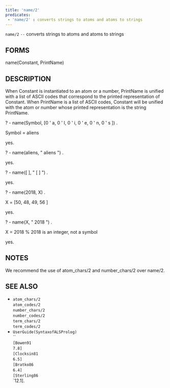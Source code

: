 ```yaml
---
title: 'name/2'
predicates:
 - 'name/2' : converts strings to atoms and atoms to strings
---
```

`name/2` `--` converts strings to atoms and atoms to strings


## FORMS

name(Constant, PrintName)


## DESCRIPTION

When Constant is instantiated to an atom or a number, PrintName is unified with a list of ASCII codes that correspond to the printed representation of Constant. When PrintName is a list of ASCII codes, Constant will be unified with the atom or number whose printed representation is the string PrintName.

? - name(Symbol, [0 ' a, 0 ' l, 0 ' i, 0 ' e, 0 ' n, 0 ' s ]) .

Symbol = aliens

yes.

? - name(aliens, &quot; aliens &quot;) .


yes.

? - name([ ], &quot; [ ] &quot;) .


yes.

? - name(2018, X) .

X = [50, 48, 49, 56 ]

yes.

? - name(X, &quot; 2018 &quot;) .

X = 2018 % 2018 is an integer, not a symbol

yes.


## NOTES

We recommend the use of atom_chars/2 and number_chars/2 over name/2.


## SEE ALSO

- `atom_chars/2`  
`atom_codes/2`  
`number_chars/2`  
`number_codes/2`  
`term_chars/2`  
`term_codes/2`
- `UserGuide(SyntaxofALSProlog)`  
``  
`[Bowen91`  
`7.8]`  
`[Clocksin81`  
`6.5]`  
`[Bratko86`  
`6.4]`  
`[Sterling86`  
`12.1].

